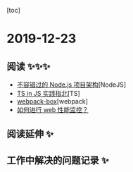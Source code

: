 
[toc]

# 2019-12-23

## 阅读 ✨✨✨

* [不容错过的 Node.js 项目架构](https://mp.weixin.qq.com/s/nivph5JV_sovSDDSCsKmAA)[NodeJS]
* [TS in JS 实践指北](https://mp.weixin.qq.com/s/KalfL93IEf84_gKsGeXqAQ)[TS]
* [webpack-box](https://github.com/luoxue-victor/webpack-box)[webpack]
* [如何进行 web 性能监控？](http://www.alloyteam.com/2020/01/14184/)

## 阅读延伸 ✨

## 工作中解决的问题记录 ✨
